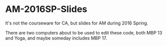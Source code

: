 # AM-2016SP-Slides

It's not the courseware for CA, but slides for AM during 2016 Spring.

There are two computers about to be used to edit these code, both MBP 13 and Yoga, and maybe someday includes MBP 17.
